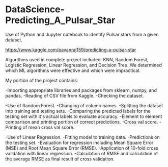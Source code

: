 # DataScience-Predicting_A_Pulsar_Star
Use of Python and Jupyter notebook to identify Pulsar stars from a given dataset. 

https://www.kaggle.com/pavanraj159/predicting-a-pulsar-star

Algorithms used in complete project included: KNN, Random Forest, Logistic Regression, Linear Regression, and Decision Tree. We determined which ML algorithms were effective and which were impractical.

My portion of the project contains:

-Importing appropriate libraries and packages from sklearn, numpy, and pandas.
-Reading of CSV file from Kaggle.
-Checking the dataset.

-Use of Random Forest.
-Changing of column names.
-Splitting the dataset into training and testing sets.
-Comparing the predicted labels for the testing set with it's actual labels to evaluate accuracy.
-Element to element comparison and printing portion of correct predictions.
-Cross val score.
-Printing of mean cross val score.

-Use of Linear Regression.
-Fitting model to training data.
-Predictions on the testing set.
-Evaluation for regression including Mean Square Error (MSE) and Root Mean Square Error (RMSE).
-Application of 10-fold cross validation with linear regression.
-Calculation of RMSE and calculation of the average RMSE as final result of cross validation.
